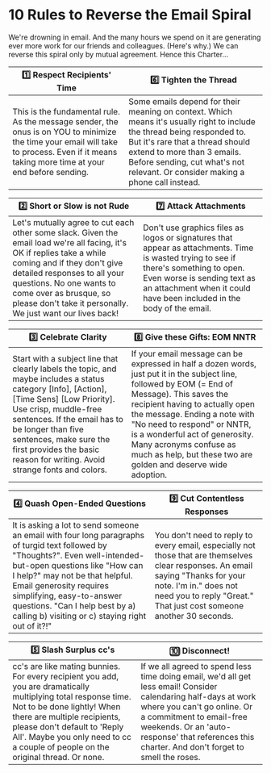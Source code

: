 # 10 Rules to Reverse the Email Spiral


We're drowning in email. And the many hours we spend on it are generating ever more work for our friends and colleagues. (Here's why.) We can reverse this spiral only by mutual agreement. Hence this Charter...


1️⃣ Respect Recipients' Time  | 6️⃣ Tighten the Thread 
------------ | -------------
This is the fundamental rule. As the message sender, the onus is on YOU to minimize the time your email will take to process. Even if it means taking more time at your end before sending.  | Some emails depend for their meaning on context. Which means it's usually right to include the thread being responded to. But it's rare that a thread should extend to more than 3 emails. Before sending, cut what's not relevant. Or consider making a phone call instead. 

2️⃣ Short or Slow is not Rude | 7️⃣ Attack Attachments 
------------ | -------------
Let's mutually agree to cut each other some slack. Given the email load we're all facing, it's OK if replies take a while coming and if they don't give detailed responses to all your questions. No one wants to come over as brusque, so please don't take it personally. We just want our lives back! | Don't use graphics files as logos or signatures that appear as attachments. Time is wasted trying to see if there's something to open. Even worse is sending text as an attachment when it could have been included in the body of the email. 

3️⃣ Celebrate Clarity | 8️⃣ Give these Gifts: EOM NNTR 
------------ | -------------
Start with a subject line that clearly labels the topic, and maybe includes a status category [Info], [Action], [Time Sens] [Low Priority]. Use crisp, muddle-free sentences. If the email has to be longer than five sentences, make sure the first provides the basic reason for writing. Avoid strange fonts and colors. | If your email message can be expressed in half a dozen words, just put it in the subject line, followed by EOM (= End of Message). This saves the recipient having to actually open the message. Ending a note with "No need to respond" or NNTR, is a wonderful act of generosity. Many acronyms confuse as much as help, but these two are golden and deserve wide adoption. 


4️⃣ Quash Open-Ended Questions | 9️⃣ Cut Contentless Responses 
------------ | -------------
It is asking a lot to send someone an email with four long paragraphs of turgid text followed by "Thoughts?". Even well-intended-but-open questions like "How can I help?" may not be that helpful. Email generosity requires simplifying, easy-to-answer questions. "Can I help best by a) calling b) visiting or c) staying right out of it?!" | You don't need to reply to every email, especially not those that are themselves clear responses. An email saying "Thanks for your note. I'm in." does not need you to reply "Great." That just cost someone another 30 seconds. 


5️⃣ Slash Surplus cc's | 🔟 Disconnect!
------------ | -------------
cc's are like mating bunnies. For every recipient you add, you are dramatically multiplying total response time. Not to be done lightly! When there are multiple recipients, please don't default to 'Reply All'. Maybe you only need to cc a couple of people on the original thread. Or none. | If we all agreed to spend less time doing email, we'd all get less email! Consider calendaring half-days at work where you can't go online. Or a commitment to email-free weekends. Or an 'auto-response' that references this charter. And don't forget to smell the roses.


